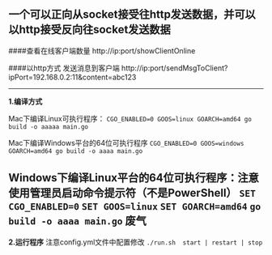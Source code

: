 ## 一个可以正向从socket接受往http发送数据，并可以以http接受反向往socket发送数据

####查看在线客户端数量
http://ip:port/showClientOnline

####以http方式 发送消息到客户端
http://ip:port/sendMsgToClient?ipPort=192.168.0.2:11&content=abc123


---
**1.编译方式** 

Mac下编译Linux可执行程序：
`CGO_ENABLED=0 GOOS=linux GOARCH=amd64 go build -o aaaaa main.go`  

Mac下编译Windows平台的64位可执行程序
`CGO_ENABLED=0 GOOS=windows GOARCH=amd64 go build -o aaaa main.go` 

Windows下编译Linux平台的64位可执行程序：注意使用管理员启动命令提示符（不是PowerShell）
`SET CGO_ENABLED=0`
`SET GOOS=linux`
`SET GOARCH=amd64`
`go build -o aaaa main.go`  废气
---

**2.运行程序** 注意config.yml文件中配置修改
`./run.sh  start | restart | stop`


